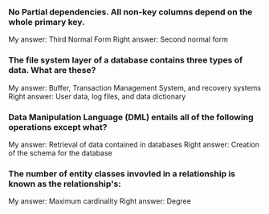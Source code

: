 ### No Partial dependencies. All non-key columns depend on the whole primary key. 
My answer:
	Third Normal Form
Right answer:
	Second normal form

### The file system layer of a database contains three types of data. What are these? 
My answer: 
	Buffer, Transaction Management System, and recovery systems
Right answer:
	User data, log files, and data dictionary 

### Data Manipulation Language (DML) entails all of the following operations except what? 
My answer: 
	Retrieval of data contained in databases 
Right answer:
	Creation of the schema for the database

### The number of entity classes invovled in a relationship is known as the relationship's: 
My answer:
	Maximum cardinality 
Right answer:
	Degree

